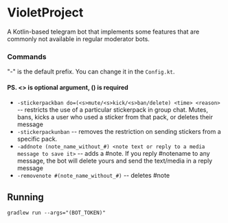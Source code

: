 # VioletProject
A Kotlin-based telegram bot that implements some features that are commonly not available in regular moderator bots.

### Commands
"-" is the default prefix. You can change it in the `Config.kt`.

#### PS. <> is optional argument, () is required

- `-stickerpackban do=(<s>mute/<s>kick/<s>ban/delete) <time> <reason>` -- restricts the use of a particular stickerpack in group chat. Mutes, bans, kicks a user who used a sticker from that pack, or deletes their message
- `-stickerpackunban` -- removes the restriction on sending stickers from a specific pack.
- `-addnote (note_name_without_#) <note text or reply to a media message to save it>` -- adds a #note. If you reply #notename to any message, the bot will delete yours and send the text/media in a reply message
- `-removenote #(note_name_without_#)` -- deletes #note


## Running

```shell
gradlew run --args="(BOT_TOKEN)"
```
